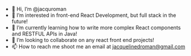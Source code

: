 - 👋 Hi, I’m @jacquroman
- 👀 I’m interested in front-end React Development, but full stack in the future!
- 🌱 I’m currently learning how to write more complex React components and RESTFUL APIs in Java!
- 💞️ I’m looking to collaborate on any react front end projects!
- 📫 How to reach me shoot me an email at jacquelinedroman@gmail.com

<!---
jacquroman/jacquroman is a ✨ special ✨ repository because its `README.md` (this file) appears on your GitHub profile.
You can click the Preview link to take a look at your changes.
--->
